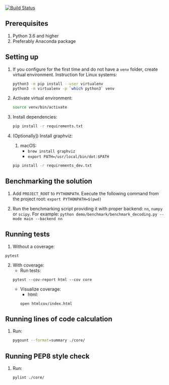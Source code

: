 [![Build Status](https://app.travis-ci.com/demid5111/ldss-tensor-structures.svg?branch=master)](https://app.travis-ci.com/demid5111/ldss-tensor-structures)

## Prerequisites

1. Python 3.6 and higher
2. Preferably Anaconda package

## Setting up

1. If you configure for the first time and do not have a `venv` folder, create virtual environment. 
   Instruction for Linux systems:

   ```bash
   python3 -m pip install --user virtualenv
   python3 -m virtualenv -p `which python3` venv
   ```

2. Activate virtual environment:

   ```bash
   source venv/bin/activate
   ```

3. Install dependencies:

   ```bash
   pip install -r requirements.txt
   ```

4. (Optionally]) Install graphviz:
    1. macOS:
        - `brew install graphviz`
        - `export PATH=/usr/local/bin/dot:$PATH`
       
     
    ```bash
    pip install -r requirements_dev.txt
    ```

## Benchmarking the solution

1. Add `PROJECT_ROOT` to `PYTHONPATH`. Execute the following command from the project root:
   `export PYTHONPATH=$(pwd)`

2. Run the benchmarking script providing it with proper backend: `nn`, `numpy` or `scipy`.
   For example: `python demo/benchmark/benchmark_decoding.py --mode main --backend nn`

## Running tests

1. Without a coverage:
```
pytest
```

2. With coverage:
    * Run tests:
    ```
    pytest --cov-report html --cov core
    ```
    * Visualize coverage:
        - html:
        ```
        open htmlcov/index.html
        ```
## Running lines of code calculation

1. Run:
   ```bash
   pygount --format=summary ./core/
   ```
   
## Running PEP8 style check

1. Run:
   ```bash
   pylint ./core/
   ```


